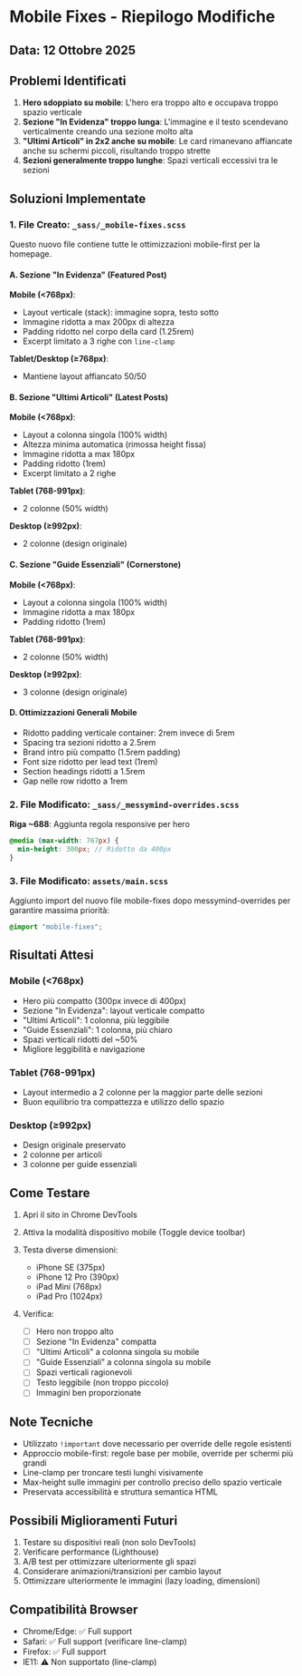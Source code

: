 # Mobile Fixes - Riepilogo Modifiche

## Data: 12 Ottobre 2025

## Problemi Identificati

1. **Hero sdoppiato su mobile**: L'hero era troppo alto e occupava troppo spazio verticale
2. **Sezione "In Evidenza" troppo lunga**: L'immagine e il testo scendevano verticalmente creando una sezione molto alta
3. **"Ultimi Articoli" in 2x2 anche su mobile**: Le card rimanevano affiancate anche su schermi piccoli, risultando troppo strette
4. **Sezioni generalmente troppo lunghe**: Spazi verticali eccessivi tra le sezioni

## Soluzioni Implementate

### 1. File Creato: `_sass/_mobile-fixes.scss`

Questo nuovo file contiene tutte le ottimizzazioni mobile-first per la homepage.

#### A. Sezione "In Evidenza" (Featured Post)

**Mobile (<768px)**:
- Layout verticale (stack): immagine sopra, testo sotto
- Immagine ridotta a max 200px di altezza
- Padding ridotto nel corpo della card (1.25rem)
- Excerpt limitato a 3 righe con `line-clamp`

**Tablet/Desktop (≥768px)**:
- Mantiene layout affiancato 50/50

#### B. Sezione "Ultimi Articoli" (Latest Posts)

**Mobile (<768px)**:
- Layout a colonna singola (100% width)
- Altezza minima automatica (rimossa height fissa)
- Immagine ridotta a max 180px
- Padding ridotto (1rem)
- Excerpt limitato a 2 righe

**Tablet (768-991px)**:
- 2 colonne (50% width)

**Desktop (≥992px)**:
- 2 colonne (design originale)

#### C. Sezione "Guide Essenziali" (Cornerstone)

**Mobile (<768px)**:
- Layout a colonna singola (100% width)
- Immagine ridotta a max 180px
- Padding ridotto (1rem)

**Tablet (768-991px)**:
- 2 colonne (50% width)

**Desktop (≥992px)**:
- 3 colonne (design originale)

#### D. Ottimizzazioni Generali Mobile

- Ridotto padding verticale container: 2rem invece di 5rem
- Spacing tra sezioni ridotto a 2.5rem
- Brand intro più compatto (1.5rem padding)
- Font size ridotto per lead text (1rem)
- Section headings ridotti a 1.5rem
- Gap nelle row ridotto a 1rem

### 2. File Modificato: `_sass/_messymind-overrides.scss`

**Riga ~688**: Aggiunta regola responsive per hero

```scss
@media (max-width: 767px) {
  min-height: 300px; // Ridotto da 400px
}
```

### 3. File Modificato: `assets/main.scss`

Aggiunto import del nuovo file mobile-fixes dopo messymind-overrides per garantire massima priorità:

```scss
@import "mobile-fixes";
```

## Risultati Attesi

### Mobile (<768px)
- Hero più compatto (300px invece di 400px)
- Sezione "In Evidenza": layout verticale compatto
- "Ultimi Articoli": 1 colonna, più leggibile
- "Guide Essenziali": 1 colonna, più chiaro
- Spazi verticali ridotti del ~50%
- Migliore leggibilità e navigazione

### Tablet (768-991px)
- Layout intermedio a 2 colonne per la maggior parte delle sezioni
- Buon equilibrio tra compattezza e utilizzo dello spazio

### Desktop (≥992px)
- Design originale preservato
- 2 colonne per articoli
- 3 colonne per guide essenziali

## Come Testare

1. Apri il sito in Chrome DevTools
2. Attiva la modalità dispositivo mobile (Toggle device toolbar)
3. Testa diverse dimensioni:
   - iPhone SE (375px)
   - iPhone 12 Pro (390px)
   - iPad Mini (768px)
   - iPad Pro (1024px)

4. Verifica:
   - [ ] Hero non troppo alto
   - [ ] Sezione "In Evidenza" compatta
   - [ ] "Ultimi Articoli" a colonna singola su mobile
   - [ ] "Guide Essenziali" a colonna singola su mobile
   - [ ] Spazi verticali ragionevoli
   - [ ] Testo leggibile (non troppo piccolo)
   - [ ] Immagini ben proporzionate

## Note Tecniche

- Utilizzato `!important` dove necessario per override delle regole esistenti
- Approccio mobile-first: regole base per mobile, override per schermi più grandi
- Line-clamp per troncare testi lunghi visivamente
- Max-height sulle immagini per controllo preciso dello spazio verticale
- Preservata accessibilità e struttura semantica HTML

## Possibili Miglioramenti Futuri

1. Testare su dispositivi reali (non solo DevTools)
2. Verificare performance (Lighthouse)
3. A/B test per ottimizzare ulteriormente gli spazi
4. Considerare animazioni/transizioni per cambio layout
5. Ottimizzare ulteriormente le immagini (lazy loading, dimensioni)

## Compatibilità Browser

- Chrome/Edge: ✅ Full support
- Safari: ✅ Full support (verificare line-clamp)
- Firefox: ✅ Full support
- IE11: ⚠️ Non supportato (line-clamp)
